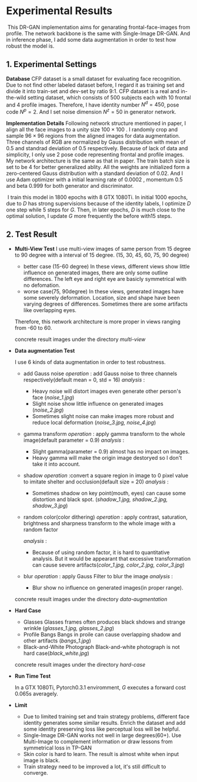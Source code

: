 # Experimental Results
​    This DR-GAN implementation aims for genarating frontal-face-images from profile. The network backbone is the same with Single-Image DR-GAN. And in inference phase, I add some data augmentation in order to test how robust the model is.
## 1. Experimental Settings
**Database**  CFP dataset is a small dataset for evaluating face recognition. Due to not find other labeled dataset before, I regard it as training set and divide it into train-set and dev-set by ratio 9:1.
    CFP dataset is a real and in-the-wild setting dataset, which consists of 500 subjects each with 10 frontal and 4 profile images. Therefore, I have identity number $N^d = 450$, pose code $N^p = 2$. And I set noise dimension $N^z = 50$ in generator network.

**Implementation Details** Following network structure mentioned in paper,  I align all the face images to a unity size $100 \times 100$ . I randomly crop and sample $96 \times 96$ regions from the aligned images for data augmentation. Three channels of RGB are normalized by Gauss distribution with mean of 0.5 and standrad deviation of 0.5 respectively. Because of lack of data and simplicity, I only use 2 pose code representing frontal and profile images. My network architecture is the same as that in paper. The train batch size is set to be 4 for better generalized ablity. All the weights are initialized form a zero-centered Gauss distribution with a standard deviation of 0.02. And I use Adam optimizer with a initial learning rate of 0.0002 , momentum 0.5 and beta 0.999 for both generator and discriminator.

​    I train this model in 1800 epochs with 8 GTX 1080Ti. In initial 1000 epochs, due to *D* has strong supervisions because of the identity labels, I optimize *D* one step while 5 steps for *G*. Then, in later epochs, *D* is much close to the optimal solution, I update *G* more frequently the before with15 steps.

## 2. Test Result

+ **Multi-View Test**
  I use multi-view images of same person from 15 degree to 90 degree with a interval of 15 degree.
  (15, 30, 45, 60, 75, 90 degree)

  + better case (15-60 degree)
    In these views, different views show little influence on generated images,  there are only some outline differences. The left eye and right eye are basicly symmetrical with no defomation.
  + worse case(75, 90degree)
    In these views, generated images have some severely deformation. Location, size and shape  have been varying degrees of differences. Sometimes there are some artifacts like overlapping eyes.

  Therefore, this network architecture is more proper in views ranging from -60 to 60.

  concrete result images under the directory *multi-view*

+ **Data augmentation Test**

  I use 6 kinds of data augmentation in order to test robustness. 

  + add Gauss noise
    *operation* : add Gauss noise to three channels respectively(default mean = 0, std = 16)
    *analysis* : 

    + Heavy noise will distort images even generate other person's face (*noise_1.jpg*)
    + Slight noise show little influence on generated images (*noise_2.jpg*)
    + Sometimes slight noise can make images more robust and reduce local deformation (*noise_3.jpg, noise_4.jpg*)

  + gamma transform
    *operation* : apply gamma transform to the whole image(default parameter = 0.9)
    *analysis* : 

    + Slight gamma(parameter = 0.9) almost has no impact on images.
    + Heavy gamma will make the origin image destoryed so I don't take it into account.

  + shadow
    *operation* :convert a square region in image to 0 pixel value to imitate shelter and occlusion(default size = 20)
    *analysis* : 

    + Sometimes shadow on key point(mouth, eyes) can cause some distortion and black spot. (*shadow_1.jpg, shadow_2.jpg, shadow_3.jpg*)

  + random color(color dithering)
    *operation* : apply contrast, saturation, brightness and sharpness transform to the whole image with a random factor

    *analysis* : 

    + Because of using random factor, it is hard to quantitative analysis. But it would be appearant that excessive transformation can cause severe artifacts(*color_1.jpg, color_2.jpg, color_3.jpg*)

  + blur
    *operation* : apply Gauss Filter to blur the image
    *analysis* : 

    + Blur show no influence on generated images(in proper range). 

  concrete result images under the directory *data-augmentation*

+ **Hard Case**

  + Glasses
    Glasses frames often produces black shdows and strange wrinkle (*glasses_1.jpg, glasses_2.jpg*)
  + Profile Bangs
    Bangs in proile can cause overlapping shadow and other artifacts (*bangs_1.jpg*) 
  + Black-and-White Photograph
    Black-and-white photograph is not hard case(*black_white.jpg*) 

  concrete result images under the directory *hard-case*

+ **Run Time Test**

  In a GTX 1080Ti, Pytorch0.3.1 enviromment, *G* executes a forward cost 0.065s averagely.

+ **Limit**

  + Due to limited training set and train strategy problems, different face identity generates some similar results. Enrich the dataset and add some identity preserving loss like perceptual loss will be helpful.
  + Single-Image DR-GAN works not well in large degrees(60+). Use Multi-Image to complement information or draw lessons from symmetrical loss in TP-GAN
  + Skin color is hard to learn. The result is almost white when input image is black.
  + Train strategy need to be improved a lot, it's still difficult to converge.

  